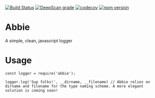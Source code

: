 [![Build Status](https://travis-ci.com/jamesinaxx/CleanLogger.svg?branch=public)](https://travis-ci.com/jamesinaxx/CleanLogger) 
[![DeepScan grade](https://deepscan.io/api/teams/11350/projects/15794/branches/322083/badge/grade.svg)](https://deepscan.io/dashboard#view=project&tid=11350&pid=15794&bid=322083) 
[![codecov](https://codecov.io/gh/jamesinaxx/Abbie/branch/public/graph/badge.svg?token=VZFHWZ6RER)](https://codecov.io/gh/jamesinaxx/Abbie) 
[![npm version](https://badge.fury.io/js/abbie.svg)](https://badge.fury.io/js/abbie)

# Abbie
A simple, clean, javascript logger

# Usage
```
const logger = require('abbie');

logger.log('Sup folks!', __dirname, __filename) // Abbie relies on dirname and filename for the type naming scheme. A more elegant solution is coming soon!
```
